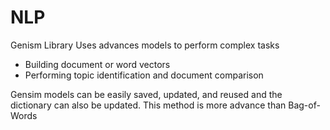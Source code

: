 # NLP
Genism Library
Uses advances models to perform complex tasks
- Building document or word vectors
- Performing topic identification and document comparison

Gensim models can be easily saved, updated, and reused
and the dictionary can also be updated. This method is more advance than Bag-of-Words
